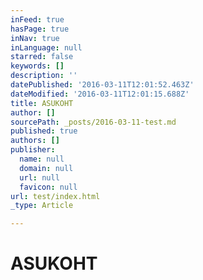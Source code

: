 ```yaml
---
inFeed: true
hasPage: true
inNav: true
inLanguage: null
starred: false
keywords: []
description: ''
datePublished: '2016-03-11T12:01:52.463Z'
dateModified: '2016-03-11T12:01:15.688Z'
title: ASUKOHT
author: []
sourcePath: _posts/2016-03-11-test.md
published: true
authors: []
publisher:
  name: null
  domain: null
  url: null
  favicon: null
url: test/index.html
_type: Article

---
```

# ASUKOHT